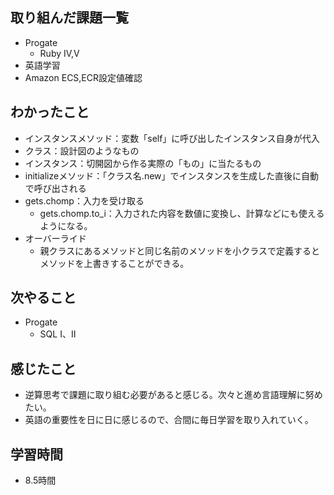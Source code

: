 ## 取り組んだ課題一覧
- Progate
  - Ruby Ⅳ,Ⅴ
- 英語学習
- Amazon ECS,ECR設定値確認
## わかったこと
- インスタンスメソッド：変数「self」に呼び出したインスタンス自身が代入
- クラス：設計図のようなもの
- インスタンス：切開図から作る実際の「もの」に当たるもの
- initializeメソッド：「クラス名.new」でインスタンスを生成した直後に自動で呼び出される
- gets.chomp：入力を受け取る
  - gets.chomp.to_i：入力された内容を数値に変換し、計算などにも使えるようになる。
- オーバーライド
  - 親クラスにあるメソッドと同じ名前のメソッドを小クラスで定義するとメソッドを上書きすることができる。
## 次やること
- Progate
  - SQL Ⅰ、Ⅱ
## 感じたこと
- 逆算思考で課題に取り組む必要があると感じる。次々と進め言語理解に努めたい。
- 英語の重要性を日に日に感じるので、合間に毎日学習を取り入れていく。
## 学習時間
- 8.5時間

